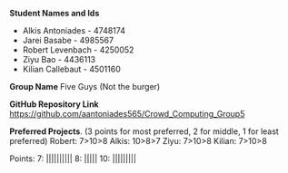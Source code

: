 **Student Names and Ids**
* Alkis Antoniades - 4748174
* Jarei Basabe - 4985567
* Robert Levenbach - 4250052 
* Ziyu Bao - 4436113
* Kilian Callebaut - 4501160

**Group Name** Five Guys (Not the burger)


**GitHub Repository Link**
https://github.com/aantoniades565/Crowd_Computing_Group5


**Preferred Projects**. (3 points for most preferred, 2 for middle, 1 for least preferred) 
Robert: 7>10>8
Alkis: 10>8>7
Ziyu: 7>10>8
Kilian: 7>10>8

Points:
7: ||||||||||
8: |||||
10: |||||||||
